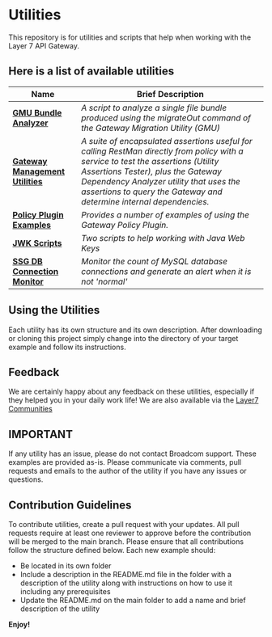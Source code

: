 # Utilities
This repository is for utilities and scripts that help when working with the Layer 7 API Gateway. 

## Here is a list of available utilities

Name | Brief Description
----- | -----------------
[**GMU Bundle Analyzer**](./GMU-Bundle-Analyzer) | *A script to analyze a single file bundle produced using the migrateOut command of the Gateway Migration Utility (GMU)*
[**Gateway Management Utilities**](./Gateway-Management-Utilities) | *A suite of encapsulated assertions useful for calling RestMan directly from policy with a service to test the assertions (Utility Assertions Tester), plus the Gateway Dependency Analyzer utility that uses the assertions to query the Gateway and determine internal dependencies.*
[**Policy Plugin Examples**](./policy-plugin-examples) | *Provides a number of examples of using the Gateway Policy Plugin.*
[**JWK Scripts**](./JWK-Scripts) | *Two scripts to help working with Java Web Keys*
[**SSG DB Connection Monitor**](./SSG-DB-Connection-Monitor) | *Monitor the count of MySQL database connections and generate an alert when it is not 'normal'*

## Using the Utilities

Each utility has its own structure and its own description. After downloading or cloning this project simply change into the directory of your target example and follow its instructions.

## Feedback
We are certainly happy about any feedback on these utilities, especially if they helped you in your daily work life! We are also available via the [Layer7 Communities](https://community.broadcom.com/enterprisesoftware/communities/communityhomeblogs?CommunityKey=0f580f5f-30a4-41de-a75c-e5f433325a18)

## IMPORTANT
If any utility has an issue, please do not contact Broadcom support. These examples are provided as-is. Please communicate via comments, pull requests and emails to the author of the utility if you have any issues or questions.

## Contribution Guidelines
To contribute utilities, create a pull request with your updates. All pull requests require at least one reviewer to approve before the contribution will be merged to the main branch. Please ensure that all contributions follow the structure defined below.
Each new example should:
- Be located in its own folder
- Include a description in the README.md file in the folder with a description of the utility along with instructions on how to use it including any prerequisites
- Update the README.md on the main folder to add a name and brief description of the utility

**Enjoy!**
